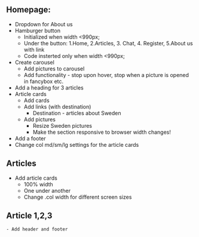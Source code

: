 ## Homepage:

-   Dropdown for About us
-   Hamburger button
    -   Initialized when width <990px;
    -   Under the button: 1.Home, 2.Articles, 3. Chat, 4. Register, 5.About us with link
    -   Code insterted only when width <990px;
-   Create carousel
    -   Add pictures to carousel
    -   Add functionality - stop upon hover, stop when a picture is opened in fancybox etc.
-   Add a heading for 3 articles
-   Article cards
    -   Add cards
    -   Add links (with destination)
        -   Destination - articles about Sweden
    -   Add pictures
        -   Resize Sweden pictures
        -   Make the section responsive to browser width changes!
-   Add a footer
-   Change col md/sm/lg settings for the article cards

## Articles

-   Add article cards
    -   100% width
    -   One under another
    -   Change .col width for different screen sizes

## Article 1,2,3

    - Add header and footer
